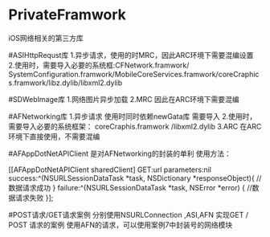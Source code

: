# PrivateFramwork
iOS网络相关的第三方库

#ASIHttpRequst库
1.异步请求，使用的时MRC，因此ARC环境下需要混编设置
2.使用时，需要导入必要的系统框:CFNetwork.framwork/ SystemConfiguration.framwork/MobileCoreServices.framwork/coreCraphic
  s.framwork/libz.dylib/libxml2.dylib
  
#SDWebImage库
1.网络图片异步加载
2.MRC 因此在ARC环境下需要混编

#AFNetworking库
1.异步请求 使用时同时依赖newGata库  需要导入
2.使用时，需要导入必要的系统框架：   coreCraphis.framwork /libxml2.dylib
3.ARC  在ARC环境下直接使用，不需要混编

#AFAppDotNetAPIClient 是对AFNetworking的封装的单利 使用方法：

[[AFAppDotNetAPIClient sharedClient] GET:url parameters:nil success:^(NSURLSessionDataTask *task, NSDictionary *responseObject){
    //数据请求成功
} failure:^(NSURLSessionDataTask *task, NSError *error)
{
    //数据请求失败
}];

#POST请求/GET请求案例
分别使用NSURLConnection ,ASI,AFN 实现GET / POST 请求的案例
使用AFN的请求，可以使用案例7中封装号的网络模块